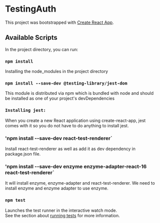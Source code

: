 # TestingAuth

This project was bootstrapped with [Create React App](https://github.com/facebook/create-react-app).

## Available Scripts

In the project directory, you can run:

### `npm install`

Installing the node_modules in the project directory

### `npm install --save-dev @testing-library/jest-dom`

This module is distributed via npm which is bundled with node and should be installed as one of your project's devDependencies

### `Installing jest:`

When you create a new React application using create-react-app, jest comes with it so you do not have to do anything to install jest. 

### 'npm install --save-dev react-test-renderer`

Install react-test-renderer as well as add it as dev dependency in package.json file.

### 'npm install --save-dev enzyme enzyme-adapter-react-16 react-test-renderer`

It will install enzyme, enzyme-adapter and react-test-renderer. We need to install enzyme and enzyme adapter to use enzyme.

### `npm test`

Launches the test runner in the interactive watch mode.<br />
See the section about [running tests](https://facebook.github.io/create-react-app/docs/running-tests) for more information.
